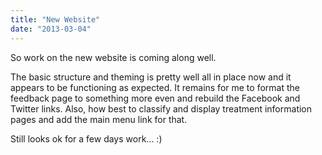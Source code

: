 ```yaml
---
title: "New Website"
date: "2013-03-04"
---
```


So work on the new website is coming along well.

The basic structure and theming is pretty well all in place now and it appears to be functioning as expected. It remains for me to format the feedback page to something more even and rebuild the Facebook and Twitter links.
Also, how best to classify and display treatment information pages and add the main menu link for that.

Still looks ok for a few days work... :)
